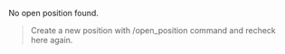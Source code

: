 No open position found\.

>Create a new position with /open\_position command and recheck here again\.